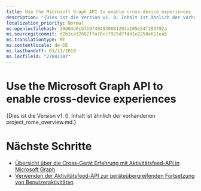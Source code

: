 ```yaml
---
title: Use the Microsoft Graph API to enable cross-device experiences
description: '{Dies ist die Version v1. 0. Inhalt ist ähnlich der vorhandenen project_rome_overview.md.}'
localization_priority: Normal
ms.openlocfilehash: 20d04d6cb7b9f494939881293a105e54f293f92a
ms.sourcegitcommit: d2b3ca32602ffa76cc7925d7f4d1e2258e611ea5
ms.translationtype: MT
ms.contentlocale: de-DE
ms.lasthandoff: 01/11/2019
ms.locfileid: "27841307"
---
```

# <a name="use-the-microsoft-graph-api-to-enable-cross-device-experiences"></a>Use the Microsoft Graph API to enable cross-device experiences

{Dies ist die Version v1. 0. Inhalt ist ähnlich der vorhandenen project_rome_overview.md.}

# <a name="next-steps"></a>Nächste Schritte

- [Übersicht über die Cross-Gerät Erfahrung mit Aktivitätsfeed-API in Microsoft Graph](/graph/activity-feed-concept-overview)
- [Verwenden der Aktivitätsfeed-API zur geräteübergreifenden Fortsetzung von Benutzeraktivitäten](activity-feed-api-overview.md)

